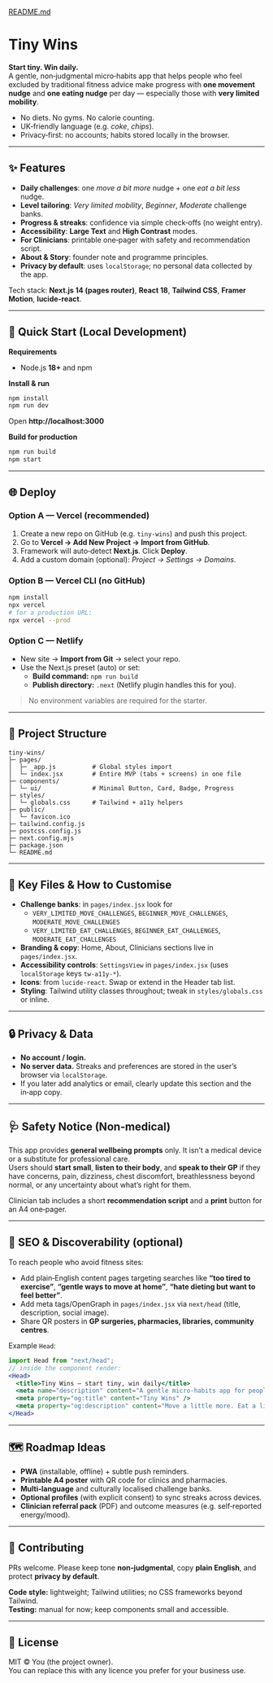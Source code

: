 [README.md](https://github.com/user-attachments/files/22687736/README.md)
# Tiny Wins

**Start tiny. Win daily.**  
A gentle, non‑judgmental micro‑habits app that helps people who feel excluded by traditional fitness advice make progress with **one movement nudge** and **one eating nudge** per day — especially those with **very limited mobility**.

- No diets. No gyms. No calorie counting.
- UK‑friendly language (e.g. *coke*, *chips*).
- Privacy‑first: no accounts; habits stored locally in the browser.

---

## ✨ Features

- **Daily challenges**: one *move a bit more* nudge + one *eat a bit less* nudge.
- **Level tailoring**: *Very limited mobility*, *Beginner*, *Moderate* challenge banks.
- **Progress & streaks**: confidence via simple check‑offs (no weight entry).
- **Accessibility**: **Large Text** and **High Contrast** modes.
- **For Clinicians**: printable one‑pager with safety and recommendation script.
- **About & Story**: founder note and programme principles.
- **Privacy by default**: uses `localStorage`; no personal data collected by the app.

Tech stack: **Next.js 14 (pages router)**, **React 18**, **Tailwind CSS**, **Framer Motion**, **lucide-react**.

---

## 🚀 Quick Start (Local Development)

**Requirements**
- Node.js **18+** and npm

**Install & run**
```bash
npm install
npm run dev
```

Open **http://localhost:3000**

**Build for production**
```bash
npm run build
npm start
```

---

## 🌐 Deploy

### Option A — Vercel (recommended)
1. Create a new repo on GitHub (e.g. `tiny-wins`) and push this project.
2. Go to **Vercel → Add New Project → Import from GitHub**.
3. Framework will auto‑detect **Next.js**. Click **Deploy**.
4. Add a custom domain (optional): *Project → Settings → Domains*.

### Option B — Vercel CLI (no GitHub)
```bash
npm install
npx vercel
# for a production URL:
npx vercel --prod
```

### Option C — Netlify
- New site → **Import from Git** → select your repo.  
- Use the Next.js preset (auto) or set:  
  - **Build command:** `npm run build`  
  - **Publish directory:** `.next` (Netlify plugin handles this for you).

> No environment variables are required for the starter.

---

## 📁 Project Structure

```
tiny-wins/
├─ pages/
│  ├─ _app.js          # Global styles import
│  └─ index.jsx        # Entire MVP (tabs + screens) in one file
├─ components/
│  └─ ui/              # Minimal Button, Card, Badge, Progress
├─ styles/
│  └─ globals.css      # Tailwind + a11y helpers
├─ public/
│  └─ favicon.ico
├─ tailwind.config.js
├─ postcss.config.js
├─ next.config.mjs
├─ package.json
└─ README.md
```

---

## 🧩 Key Files & How to Customise

- **Challenge banks**: in `pages/index.jsx` look for
  - `VERY_LIMITED_MOVE_CHALLENGES`, `BEGINNER_MOVE_CHALLENGES`, `MODERATE_MOVE_CHALLENGES`
  - `VERY_LIMITED_EAT_CHALLENGES`, `BEGINNER_EAT_CHALLENGES`, `MODERATE_EAT_CHALLENGES`
- **Branding & copy**: Home, About, Clinicians sections live in `pages/index.jsx`.
- **Accessibility controls**: `SettingsView` in `pages/index.jsx` (uses `localStorage` keys `tw-a11y-*`).
- **Icons**: from `lucide-react`. Swap or extend in the Header tab list.
- **Styling**: Tailwind utility classes throughout; tweak in `styles/globals.css` or inline.

---

## 🔒 Privacy & Data

- **No account / login.**  
- **No server data.** Streaks and preferences are stored in the user’s browser via `localStorage`.
- If you later add analytics or email, clearly update this section and the in‑app copy.

---

## 🩺 Safety Notice (Non‑medical)

This app provides **general wellbeing prompts** only. It isn’t a medical device or a substitute for professional care.  
Users should **start small**, **listen to their body**, and **speak to their GP** if they have concerns, pain, dizziness, chest discomfort, breathlessness beyond normal, or any uncertainty about what’s right for them.

Clinician tab includes a short **recommendation script** and a **print** button for an A4 one‑pager.

---

## 🔎 SEO & Discoverability (optional)

To reach people who avoid fitness sites:
- Add plain‑English content pages targeting searches like **“too tired to exercise”**, **“gentle ways to move at home”**, **“hate dieting but want to feel better”**.
- Add meta tags/OpenGraph in `pages/index.jsx` via `next/head` (title, description, social image).
- Share QR posters in **GP surgeries, pharmacies, libraries, community centres**.

Example `Head`:
```jsx
import Head from "next/head";
// inside the component render:
<Head>
  <title>Tiny Wins — start tiny, win daily</title>
  <meta name="description" content="A gentle micro‑habits app for people who hate diets and gyms. Very limited mobility options included." />
  <meta property="og:title" content="Tiny Wins" />
  <meta property="og:description" content="Move a little more. Eat a little less. No guilt. No numbers." />
</Head>
```

---

## 🗺️ Roadmap Ideas

- **PWA** (installable, offline) + subtle push reminders.
- **Printable A4 poster** with QR code for clinics and pharmacies.
- **Multi‑language** and culturally localised challenge banks.
- **Optional profiles** (with explicit consent) to sync streaks across devices.
- **Clinician referral pack** (PDF) and outcome measures (e.g. self‑reported energy/mood).

---

## 🤝 Contributing

PRs welcome. Please keep tone **non‑judgmental**, copy **plain English**, and protect **privacy by default**.

**Code style:** lightweight; Tailwind utilities; no CSS frameworks beyond Tailwind.  
**Testing:** manual for now; keep components small and accessible.

---

## 📄 License

MIT © You (the project owner).  
You can replace this with any licence you prefer for your business use.
